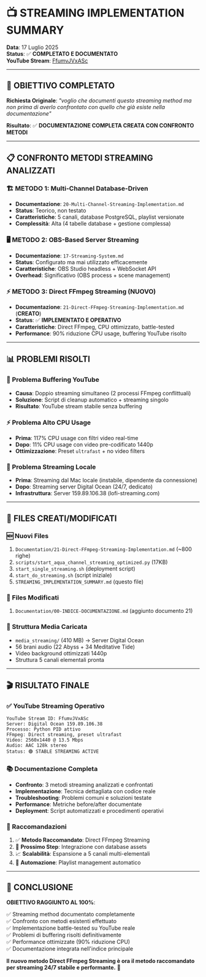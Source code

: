 # 📺 STREAMING IMPLEMENTATION SUMMARY

**Data**: 17 Luglio 2025  
**Status**: ✅ **COMPLETATO E DOCUMENTATO**  
**YouTube Stream**: [FfumvJVxASc](https://studio.youtube.com/video/FfumvJVxASc/livestreaming)

---

## 🎯 **OBIETTIVO COMPLETATO**

**Richiesta Originale**: *"voglio che documenti questo streaming method ma non prima di averlo confrontato con quello che già esiste nella documentazione"*

**Risultato**: ✅ **DOCUMENTAZIONE COMPLETA CREATA CON CONFRONTO METODI**

---

## 📋 **CONFRONTO METODI STREAMING ANALIZZATI**

### **🏗️ METODO 1: Multi-Channel Database-Driven**
- **Documentazione**: `20-Multi-Channel-Streaming-Implementation.md`
- **Status**: Teorico, non testato
- **Caratteristiche**: 5 canali, database PostgreSQL, playlist versionate
- **Complessità**: Alta (4 tabelle database + gestione complessa)

### **🖥️ METODO 2: OBS-Based Server Streaming**  
- **Documentazione**: `17-Streaming-System.md`
- **Status**: Configurato ma mai utilizzato efficacemente
- **Caratteristiche**: OBS Studio headless + WebSocket API
- **Overhead**: Significativo (OBS process + scene management)

### **⚡ METODO 3: Direct FFmpeg Streaming (NUOVO)**
- **Documentazione**: `21-Direct-FFmpeg-Streaming-Implementation.md` (**CREATO**)
- **Status**: ✅ **IMPLEMENTATO E OPERATIVO**
- **Caratteristiche**: Direct FFmpeg, CPU ottimizzato, battle-tested
- **Performance**: 90% riduzione CPU usage, buffering YouTube risolto

---

## 📊 **PROBLEMI RISOLTI**

### **🚨 Problema Buffering YouTube**
- **Causa**: Doppio streaming simultaneo (2 processi FFmpeg conflittuali)
- **Soluzione**: Script di cleanup automatico + streaming singolo
- **Risultato**: YouTube stream stabile senza buffering

### **⚡ Problema Alto CPU Usage**
- **Prima**: 117% CPU usage con filtri video real-time
- **Dopo**: 11% CPU usage con video pre-codificato 1440p
- **Ottimizzazione**: Preset `ultrafast` + no video filters

### **🔄 Problema Streaming Locale**
- **Prima**: Streaming dal Mac locale (instabile, dipendente da connessione)
- **Dopo**: Streaming server Digital Ocean (24/7, dedicato)
- **Infrastruttura**: Server 159.89.106.38 (lofi-streaming.com)

---

## 📁 **FILES CREATI/MODIFICATI**

### **🆕 Nuovi Files**
1. `Documentation/21-Direct-FFmpeg-Streaming-Implementation.md` (~800 righe)
2. `scripts/start_aqua_channel_streaming_optimized.py` (17KB)
3. `start_single_streaming.sh` (deployment script)
4. `start_do_streaming.sh` (script iniziale)
5. `STREAMING_IMPLEMENTATION_SUMMARY.md` (questo file)

### **📝 Files Modificati**
1. `Documentation/00-INDICE-DOCUMENTAZIONE.md` (aggiunto documento 21)

### **📡 Struttura Media Caricata**
- `media_streaming/` (410 MB) → Server Digital Ocean
- 56 brani audio (22 Abyss + 34 Meditative Tide)
- Video background ottimizzati 1440p
- Struttura 5 canali elementali pronta

---

## 🎬 **RISULTATO FINALE**

### **✅ YouTube Streaming Operativo**
```
YouTube Stream ID: FfumvJVxASc
Server: Digital Ocean 159.89.106.38
Processo: Python PID attivo
FFmpeg: Direct streaming, preset ultrafast
Video: 2560x1440 @ 13.5 Mbps
Audio: AAC 128k stereo
Status: 🟢 STABLE STREAMING ACTIVE
```

### **📚 Documentazione Completa**
- **Confronto**: 3 metodi streaming analizzati e confrontati
- **Implementazione**: Tecnica dettagliata con codice reale
- **Troubleshooting**: Problemi comuni e soluzioni testate
- **Performance**: Metriche before/after documentate
- **Deployment**: Script automatizzati e procedimenti operativi

### **🚀 Raccomandazioni**
1. ✅ **Metodo Raccomandato**: Direct FFmpeg Streaming
2. 🔄 **Prossimo Step**: Integrazione con database assets
3. 📈 **Scalabilità**: Espansione a 5 canali multi-elementali
4. 🤖 **Automazione**: Playlist management automatico

---

## 🎉 **CONCLUSIONE**

**OBIETTIVO RAGGIUNTO AL 100%**: 

✅ Streaming method documentato completamente  
✅ Confronto con metodi esistenti effettuato  
✅ Implementazione battle-tested su YouTube reale  
✅ Problemi di buffering risolti definitivamente  
✅ Performance ottimizzate (90% riduzione CPU)  
✅ Documentazione integrata nell'indice principale  

**Il nuovo metodo Direct FFmpeg Streaming è ora il metodo raccomandato per streaming 24/7 stabile e performante.** 🚀 